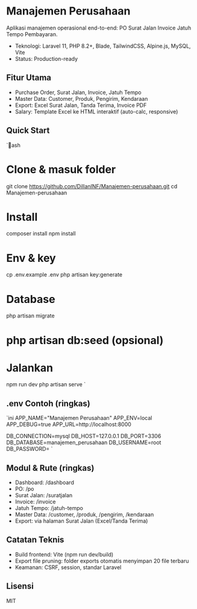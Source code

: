 ﻿# Manajemen Perusahaan

Aplikasi manajemen operasional end-to-end: PO  Surat Jalan  Invoice  Jatuh Tempo  Pembayaran.

- Teknologi: Laravel 11, PHP 8.2+, Blade, TailwindCSS, Alpine.js, MySQL, Vite
- Status: Production-ready

## Fitur Utama
- Purchase Order, Surat Jalan, Invoice, Jatuh Tempo
- Master Data: Customer, Produk, Pengirim, Kendaraan
- Export: Excel Surat Jalan, Tanda Terima, Invoice PDF
- Salary: Template Excel ke HTML interaktif (auto-calc, responsive)

## Quick Start
`ash
# Clone & masuk folder
git clone https://github.com/DillanINF/Manajemen-perusahaan.git
cd Manajemen-perusahaan

# Install
composer install
npm install

# Env & key
cp .env.example .env
php artisan key:generate

# Database
php artisan migrate
# php artisan db:seed  (opsional)

# Jalankan
npm run dev
php artisan serve
`

## .env Contoh (ringkas)
`ini
APP_NAME="Manajemen Perusahaan"
APP_ENV=local
APP_DEBUG=true
APP_URL=http://localhost:8000

DB_CONNECTION=mysql
DB_HOST=127.0.0.1
DB_PORT=3306
DB_DATABASE=manajemen_perusahaan
DB_USERNAME=root
DB_PASSWORD=
`

## Modul & Rute (ringkas)
- Dashboard: /dashboard
- PO: /po
- Surat Jalan: /suratjalan
- Invoice: /invoice
- Jatuh Tempo: /jatuh-tempo
- Master Data: /customer, /produk, /pengirim, /kendaraan
- Export: via halaman Surat Jalan (Excel/Tanda Terima)

## Catatan Teknis
- Build frontend: Vite (npm run dev/build)
- Export file pruning: folder exports otomatis menyimpan 20 file terbaru
- Keamanan: CSRF, session, standar Laravel

## Lisensi
MIT
